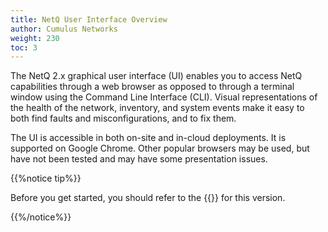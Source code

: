 ```yaml
---
title: NetQ User Interface Overview
author: Cumulus Networks
weight: 230
toc: 3
---
```

The NetQ 2.x graphical user interface (UI) enables you to access NetQ capabilities through a web browser as opposed to through a terminal window using the Command Line Interface (CLI). Visual representations of the health of the network, inventory, and system events make it easy to both find faults and misconfigurations, and to fix them.

The UI is accessible in both on-site and in-cloud deployments. It is supported on Google Chrome. Other popular browsers may be used, but have not been tested and may have some presentation issues.

{{%notice tip%}}

Before you get started, you should refer to the {{<link title="Cumulus NetQ 2.4 Release Notes" text="release notes">}} for this version.

{{%/notice%}}

